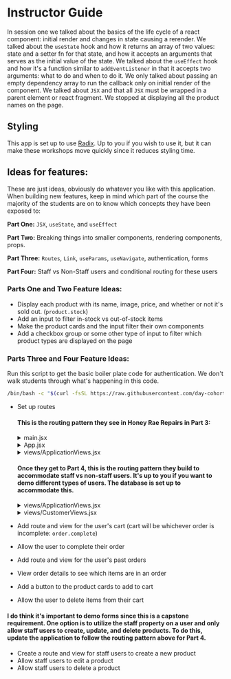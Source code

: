 # Instructor Guide

In session one we talked about the basics of the life cycle of a react component: initial render and changes in state causing a rerender. We talked about the `useState` hook and how it returns an array of two values: state and a setter fn for that state, and how it accepts an arguments that serves as the initial value of the state. We talked about the `useEffect` hook and how it's a function similar to `addEventListener` in that it accepts two arguments: what to do and when to do it. We only talked about passing an empty dependency array to run the callback only on initial render of the component. We talked about `JSX` and that all `JSX` must be wrapped in a parent element or react fragment. We stopped at displaying all the product names on the page.

## Styling
This app is set up to use [Radix](https://www.radix-ui.com/themes/docs/overview/getting-started). Up to you if you wish to use it, but it can make these workshops move quickly since it reduces styling time. 


## Ideas for features:

These are just ideas, obviously do whatever you like with this application. When building new features, keep in mind which part of the course the majority of the students are on to know which concepts they have been exposed to:

**Part One:** `JSX`, `useState`, and `useEffect`

**Part Two:** Breaking things into smaller components, rendering components, props.

**Part Three:** `Routes`, `Link`, `useParams`, `useNavigate`, authentication, forms

**Part Four:** Staff vs Non-Staff users and conditional routing for these users

### Parts One and Two Feature Ideas:

- Display each product with its name, image, price, and whether or not it's sold out. (`product.stock`)
- Add an input to filter in-stock vs out-of-stock items
- Make the product cards and the input filter their own components
- Add a checkbox group or some other type of input to filter which product types are displayed on the page

### Parts Three and Four Feature Ideas:

Run this script to get the basic boiler plate code for authentication. We don't walk students through what's happening in this code.

```sh
/bin/bash -c "$(curl -fsSL https://raw.githubusercontent.com/day-cohort-70/Cabinet-Quill/main/auth-setup.sh)"
```

- Set up routes

    #### This is the routing pattern they see in Honey Rae Repairs in Part 3:

    <details>
        <summary>main.jsx</summary>

    ```jsx
    import React from "react"
    import ReactDOM from "react-dom/client"
    import { BrowserRouter } from "react-router-dom"
    import { App } from "./App.jsx"
    import "./index.css"

    const container = document.getElementById("root")
    const root = ReactDOM.createRoot(container)
    root.render(
        <BrowserRouter>
            <App />
        </BrowserRouter>
    )
    ```
    </details>
    
    <details>
        <summary>App.jsx</summary>

    ```jsx
    import { Route, Routes } from "react-router-dom"
    import { Authorized } from "./views/Authorized"
    import { ApplicationViews } from "./views/ApplicationViews"
    import { Login } from "./components/auth/Login"
    import { Register } from "./components/auth/Register"

    export const App = () => {
    return (
        <Routes>
        <Route path="/login" element={<Login />} />
        <Route path="/register" element={<Register />} />

        <Route
            path="*"
            element={
            <Authorized>
                <ApplicationViews />
            </Authorized>
            }
        />
        </Routes>
    )
    }
    ```
    </details>
    
    <details>
        <summary>views/ApplicationViews.jsx</summary>

    ```jsx
    import { Route, Routes, Outlet } from "react-router-dom"
    import { Welcome } from "../components/welcome/Welcome"
    import { TicketList } from "../components/tickets/TicketList"
    import { CustomerDetails } from "../components/customers/CustomerDetails"
    import { NavBar } from "../components/nav/NavBar"
    import { CustomerList } from "../components/customers/CustomerList"
    import { EmployeeList } from "../components/employees/EmployeeList"
    import { EmployeeDetails } from "../components/employees/EmployeeDetails"
    import { useEffect, useState } from "react"
    import { EmployeeForm } from "../components/forms/EmployeeForm"

    export const ApplicationViews = () => {
    const [currentUser, setCurrentUser] = useState({})

    useEffect(() => {
        const localHoneyUser = localStorage.getItem("honey_user")
        const honeyUserObject = JSON.parse(localHoneyUser)
        setCurrentUser(honeyUserObject)
    }, [])

    return (
        <Routes>
        <Route
            path="/"
            element={
            <>
                <NavBar />
                <Outlet />
            </>
            }
        >
            <Route index element={<Welcome />} />
            <Route
            path="tickets"
            element={<TicketList currentUser={currentUser} />}
            />
            <Route path="customers">
            <Route index element={<CustomerList />} />
            <Route path=":customerId" element={<CustomerDetails />} />
            </Route>
            <Route path="employees">
            <Route index element={<EmployeeList />} />
            <Route path=":employeeId" element={<EmployeeDetails />} />
            </Route>
            <Route
            path="profile"
            element={<EmployeeForm currentUser={currentUser} />}
            />
        </Route>
        </Routes>
    )
    }
    ```
    </details>

    #### Once they get to Part 4, this is the routing pattern they build to accommodate staff vs non-staff users. It's up to you if you want to demo different types of users. The database is set up to accommodate this. 

    <details>
        <summary>views/ApplicationViews.jsx</summary>

    ```jsx
    import { EmployeeViews } from "./EmployeeViews"
    import { CustomerViews } from "./CustomerViews"
    import { useEffect, useState } from "react"

    export const ApplicationViews = () => {
    const [currentUser, setCurrentUser] = useState({})

    useEffect(() => {
        const localHoneyUser = localStorage.getItem("honey_user")
        const honeyUserObject = JSON.parse(localHoneyUser)
        setCurrentUser(honeyUserObject)
    }, [])

    if (currentUser.isStaff) {
        return <EmployeeViews currentUser={currentUser} />
    } else {
        return <CustomerViews currentUser={currentUser} />
    }
    }
    ```
    </details>

    <details>
        <summary>views/CustomerViews.jsx</summary>

    ```jsx
    import { Outlet, Route, Routes } from "react-router-dom"
    import { TicketList } from "../components/tickets/TicketList"
    import { TicketForm } from "../components/forms/TicketForm"
    import { CustomerForm } from "../components/forms/CustomerForm"
    import { TicketEdit } from "../components/forms/TicketEdit"
    import { CustomerNav } from "../components/nav/CustomerNav"
    import { Welcome } from "../components/welcome/Welcome"
    import { EmployeeNav } from "../components/nav/EmployeeNav"

    export const CustomerViews = ({ currentUser }) => {
    return (
        <Routes>
        <Route
            path="/"
            element={
            <>
                <CustomerNav currentUser={currentUser} />
                <Outlet />
            </>
            }
        >
            <Route index element={<Welcome />} />
            <Route path="tickets">
            <Route index element={<TicketList currentUser={currentUser} />} />
            <Route
                path="create"
                element={<TicketForm currentUser={currentUser} />}
            />
            <Route path=":ticketId/edit" element={<TicketEdit />} />
            </Route>
            <Route
            path="profile"
            element={<CustomerForm currentUser={currentUser} />}
            />
        </Route>
        </Routes>
    )
    }
    ```
    </details>
    
- Add route and view for the user's cart (cart will be whichever order is incomplete: `order.complete`)
- Allow the user to complete their order
- Add route and view for the user's past orders
- View order details to see which items are in an order
- Add a button to the product cards to add to cart
- Allow the user to delete items from their cart

#### I do think it's important to demo forms since this is a capstone requirement. One option is to utilize the staff property on a user and only allow staff users to create, update, and delete products. To do this, update the application to follow the routing pattern above for Part 4. 
- Create a route and view for staff users to create a new product
- Allow staff users to edit a product
- Allow staff users to delete a product



 
